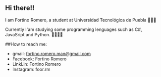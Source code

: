 ## Hi there!!

I am Fortino Romero, a student at Universidad Tecnológica de Puebla 👨🏻‍💻

Currently I'am studying some programming lenguages such as C#, JavaSript and Python. 🌱👨🏻‍💻

##How to reach me: 
- gmail: fortino.romero.man@gmail.com
- Facebook: Fortino Romero
- LinkLin: Fortino Romero 
- Instagram: foor.rm


